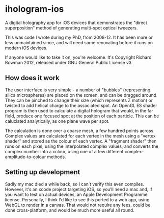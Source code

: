 # ihologram-ios
A digital holography app for iOS devices that demonstrates the "direct superposition" method of generating multi-spot optical tweezers.

This was code I wrote during my PhD, from 2008-12.  It has been more or less unmaintained since, and will need some renovating before it runs on modern iOS devices.  

If anyone would like to take it on, you're welcome.  It's Copyright Richard Bowman 2012, released under GNU General Public License v3.

## How does it work
The user interface is very simple - a number of "bubbles" (representing silica microspheres) are placed on the screen, and can be dragged around.  They can be pinched to change their size (which represents Z motion) or twisted to add helical charge to the associated spot.  An OpenGL ES shader program is then used to calculate a digital hologram that would, in the far field, produce one focused spot at the position of each particle.  This can be caluclated analytically, as one plane wave per spot.

The calculation is done over a coarse mesh, a few hundred points across.  Complex values are calculated for each vertex in the mesh using a "vertex shader" and stored as the colour of each vertex.  A "fragment shader" then runs on each pixel, using the interpolated complex values, and converts the complex number into a colour, using one of a few different complex-amplitude-to-colour methods.

## Setting up development
Sadly my mac died a while back, so I can't verify this even compiles.  However, it's an xcode project targeting iOS, so you'll need a mac and, if you want to test on actual devices, an Apple Development Programme license.  Personally, I think I'd like to see this ported to a web app, using WebGL to render in a canvas.  That would not require any fees, could be done cross-platform, and would be much more useful all round.
